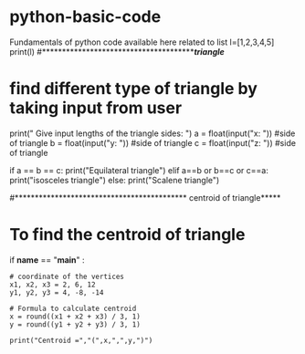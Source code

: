 # python-basic-code
Fundamentals of python code available here related to list
l=[1,2,3,4,5]
print(l)
#*******************************************triangle*****
# find different type of triangle  by taking input from user
print(" Give input lengths of the triangle sides: ")
a = float(input("x: "))   #side of triangle 
b = float(input("y: "))    #side of triangle
c = float(input("z: "))   #side of triangle

if a == b == c:
	print("Equilateral triangle")
elif a==b or b==c or c==a:
	print("isosceles triangle")
else:
	print("Scalene triangle")


#******************************************* centroid of triangle*****
# To find  the centroid of triangle 	 
if __name__ == "__main__" : 

	# coordinate of the vertices 
	x1, x2, x3 = 2, 6, 12
	y1, y2, y3 = 4, -8, -14
	
	# Formula to calculate centroid 
	x = round((x1 + x2 + x3) / 3, 1) 
	y = round((y1 + y2 + y3) / 3, 1) 

	print("Centroid =","(",x,",",y,")") 


